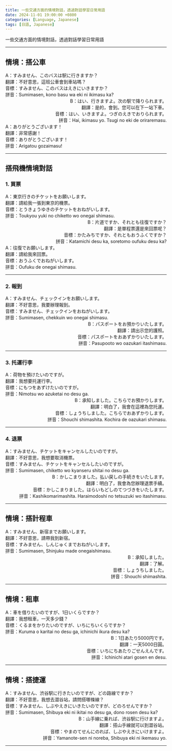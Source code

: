 ```yaml
---
title: 一些交通方面的情境對話，透過對話學習日常用語
date: 2024-11-01 19:00:00 +0800
categories: [Language, Japanese]
tags: [日語, Japanese] 
---
```


一些交通方面的情境對話，透過對話學習日常用語

---

## 情境：搭公車

<div style="text-align: left">  
A：すみません、このバスは駅に行きますか？<br>  
翻譯：不好意思，這班公車會到車站嗎？<br>  
音標：すみません、このバスはえきにいきますか？<br>  
拼音：Sumimasen, kono basu wa eki ni ikimasu ka?<br>  
</div>

<div style="text-align: right">  
B：はい、行きますよ。次の駅で降りられます。<br>  
翻譯：是的，會到。您可以在下一站下車。<br>  
音標：はい、いきますよ。つぎのえきでおりられます。<br>  
拼音：Hai, ikimasu yo. Tsugi no eki de oriraremasu.<br>  
</div>

<div style="text-align: left">  
A：ありがとうございます！<br>  
翻譯：非常感謝！<br>  
音標：ありがとうございます！<br>  
拼音：Arigatou gozaimasu!<br>  
</div>

---

## 搭飛機情境對話

### 1. 買票

<div style="text-align: left">  
A：東京行きのチケットをお願いします。<br>  
翻譯：請給我一張到東京的機票。<br>  
音標：とうきょうゆきのチケットをおねがいします。<br>  
拼音：Toukyou yuki no chiketto wo onegai shimasu.<br>  
</div>

<div style="text-align: right">  
B：片道ですか、それとも往復ですか？<br>  
翻譯：是單程票還是來回票呢？<br>  
音標：かたみちですか、それともおうふくですか？<br>  
拼音：Katamichi desu ka, soretomo oufuku desu ka?<br>  
</div>

<div style="text-align: left">  
A：往復でお願いします。<br>  
翻譯：請給我來回票。<br>  
音標：おうふくでおねがいします。<br>  
拼音：Oufuku de onegai shimasu.<br>  
</div>

---

### 2. 報到

<div style="text-align: left">  
A：すみません、チェックインをお願いします。<br>  
翻譯：不好意思，我要辦理報到。<br>  
音標：すみません、チェックインをおねがいします。<br>  
拼音：Sumimasen, chekkuin wo onegai shimasu.<br>  
</div>

<div style="text-align: right">  
B：パスポートをお預かりいたします。<br>  
翻譯：請出示您的護照。<br>  
音標：パスポートをおあずかりいたします。<br>  
拼音：Pasupooto wo oazukari itashimasu.<br>  
</div>

---

### 3. 托運行李

<div style="text-align: left">  
A：荷物を預けたいのですが。<br>  
翻譯：我想要托運行李。<br>  
音標：にもつをあずけたいのですが。<br>  
拼音：Nimotsu wo azuketai no desu ga.<br>  
</div>

<div style="text-align: right">  
B：承知しました。こちらでお預かりします。<br>  
翻譯：明白了，我會在這裡為您托運。<br>  
音標：しょうちしました。こちらでおあずかりします。<br>  
拼音：Shouchi shimashita. Kochira de oazukari shimasu.<br>  
</div>

---

### 4. 退票

<div style="text-align: left">  
A：すみません、チケットをキャンセルしたいのですが。<br>  
翻譯：不好意思，我想要取消機票。<br>  
音標：すみません、チケットをキャンセルしたいのですが。<br>  
拼音：Sumimasen, chiketto wo kyanseru shitai no desu ga.<br>  
</div>

<div style="text-align: right">  
B：かしこまりました。払い戻しの手続きをいたします。<br>  
翻譯：明白了，我會為您辦理退票手續。<br>  
音標：かしこまりました。はらいもどしのてつづきをいたします。<br>  
拼音：Kashikomarimashita. Haraimodoshi no tetsuzuki wo itashimasu.<br>  
</div>

---

## 情境：搭計程車

<div style="text-align: left">  
A：すみません、新宿までお願いします。<br>  
翻譯：不好意思，請帶我到新宿。<br>  
音標：すみません、しんじゅくまでおねがいします。<br>  
拼音：Sumimasen, Shinjuku made onegaishimasu.<br>  
</div>

<div style="text-align: right">  
B：承知しました。<br>  
翻譯：了解。<br>  
音標：しょうちしました。<br>  
拼音：Shouchi shimashita.<br>  
</div>

---

## 情境：租車

<div style="text-align: left">  
A：車を借りたいのですが、1日いくらですか？<br>  
翻譯：我想租車，一天多少錢？<br>  
音標：くるまをかりたいのですが、いちにちいくらですか？<br>  
拼音：Kuruma o karitai no desu ga, ichinichi ikura desu ka?<br>  
</div>

<div style="text-align: right">  
B：1日あたり5000円です。<br>  
翻譯：一天5000日圓。<br>  
音標：いちにちあたりごせんえんです。<br>  
拼音：Ichinichi atari gosen en desu.<br>  
</div>

---

## 情境：搭捷運

<div style="text-align: left">  
A：すみません、渋谷駅に行きたいのですが、どの路線ですか？<br>  
翻譯：不好意思，我想去澀谷站，請問搭哪條線？<br>  
音標：すみません、しぶやえきにいきたいのですが、どのろせんですか？<br>  
拼音：Sumimasen, Shibuya eki ni ikitai no desu ga, dono rosen desu ka?<br>  
</div>

<div style="text-align: right">  
B：山手線に乗れば、渋谷駅に行けますよ。<br>  
翻譯：搭山手線就可以到澀谷站。<br>  
音標：やまのてせんにのれば、しぶやえきにいけますよ。<br>  
拼音：Yamanote-sen ni noreba, Shibuya eki ni ikemasu yo.<br>  
</div>

---

